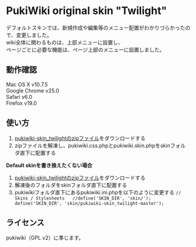 PukiWiki original skin "Twilight"
======================

デフォルトスキンでは、新規作成や編集等のメニュー配置がわかりづらかったので、変更しました。  
wiki全体に関わるものは、上部メニューに設置し、  
ページごとに必要な機能は、ページ上部のメニューに設置しました。  

動作確認
-------
Mac OS X v10.7.5  
Google Chrome v25.0  
Safari v6.0  
Firefox v19.0  

使い方
------
1. [pukiwiki-skin_twilightのzipファイル](https://github.com/fuyuka88/pukiwiki-skin_twilight/archive/master.zip)をダウンロードする
2. zipファイルを解凍し、pukiwiki.css.phpとpukiwiki.skin.phpをskinフォルダ直下に配置する

**Default skinを書き換えたくない場合**  
1. [pukiwiki-skin_twilightのzipファイル](https://github.com/fuyuka88/pukiwiki-skin_twilight/archive/master.zip)をダウンロードする
2. 解凍後のフォルダをskinフォルダ直下に配置する
3. pukiwikiフォルダ直下にあるpukiwiki.ini.phpを以下のように変更する
`
// Skins / Stylesheets  
//define('SKIN_DIR', 'skin/');  
define('SKIN_DIR', 'skin/pukiwiki-skin_twilight-master');  
`

ライセンス
---------
pukiwiki（GPL v2）に準じます。
